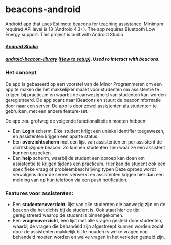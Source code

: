 beacons-android
===============

Android app that uses Estimote beacons for teaching assistance.
Minimum required API level is 18 (Android 4.3+). The app requires Bluetooth Low Energy support.
This project is built with Android Studio

##### [Android Studio](https://developer.android.com/sdk/installing/studio.html)
##### [android-beacon-library](https://github.com/AltBeacon/android-beacon-library) ([How to setup](http://altbeacon.github.io/android-beacon-library/configure.html)). Used to interact with beacons. 

### Het concept
De app is gebaseerd op een voorstel van de Minor Programmeren om een app te maken die het makkelijker maakt voor studenten om assistentie te krijgen bij practicum en waarbij de aanwezigheid van studenten kan worden geregistreerd. De app scant naar iBeacons en stuurt de beaconinformatie door naar een server. De app is door zowel assistenten als studenten te gebruiken, met een andere feature-set.

De app zou grofweg de volgende functionaliteiten moeten hebben:
* Een **Login** scherm. Elke student krijgt een unieke identifier toegewezen, en assistenten krijgen een aparte status.
* Een **overzichtscherm** met een lijst van assistenten en per assistent de dichtsbijzijnde beacon. Zo kunnen studenten zien waar ze een assistent kunnen opzoeken. 
* Een **help** scherm, waarbij de student een oproep kan doen om assistentie te krijgen tijdens een practicum. Hier kan de student ook een specifieke vraag of probleembeschrijving typen Deze oproep wordt vervolgens door de server verwerkt en assistenten krijgen hier dan een melding van op hun telefoon via een push notification.

### Features voor assistenten:
* Een **studentenoverzicht**: lijst van alle studenten die aanwezig zijn en de beacon die het dichts bij de student is. Ook staat hier de tijd geregistreerd waarop de student is binnengekomen.
* Een **vragenoverzicht**, een lijst met alle vragen gesteld door studenten, waarbij de vragen die behandeld zijn afgestreept kunnen worden zodat door de assistenten makkelijk bij te houden is welke vragen nog behandeld moeten worden en welke vragen in het verleden gesteld zijn.
